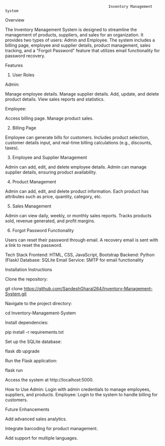                                                    Inventory Management System

Overview

The Inventory Management System is designed to streamline the management of products, suppliers, and sales for an organization. It provides two types of users: Admin and Employee. The system includes a billing page, employee and supplier details, product management, sales tracking, and a "Forgot Password" feature that utilizes email functionality for password recovery.



Features

1. User Roles

Admin:

Manage employee details.
Manage supplier details.
Add, update, and delete product details.
View sales reports and statistics.

Employee:

Access billing page.
Manage product sales.

2. Billing Page

Employee can generate bills for customers.
Includes product selection, customer details input, and real-time billing calculations (e.g., discounts, taxes).

3. Employee and Supplier Management

Admin can add, edit, and delete employee details.
Admin can manage supplier details, ensuring product availability.

4. Product Management

Admin can add, edit, and delete product information.
Each product has attributes such as price, quantity, category, etc.

5. Sales Management

Admin can view daily, weekly, or monthly sales reports.
Tracks products sold, revenue generated, and profit margins.

6. Forgot Password Functionality

Users can reset their password through email.
A recovery email is sent with a link to reset the password.


Tech Stack
Frontend: HTML, CSS, JavaScript, Bootstrap
Backend: Python (Flask)
Database: SQLite
Email Service: SMTP for email functionality


Installation Instructions

Clone the repository:

git clone https://github.com/SandeshGharal264/Inventory-Management-System.git

Navigate to the project directory:

cd Inventory-Management-System

Install dependencies:

pip install -r requirements.txt

Set up the SQLite database:

flask db upgrade

Run the Flask application:

flask run

Access the system at http://localhost:5000.


How to Use
Admin: Login with admin credentials to manage employees, suppliers, and products.
Employee: Login to the system to handle billing for customers.


Future Enhancements

Add advanced sales analytics.

Integrate barcoding for product management.

Add support for multiple languages.
